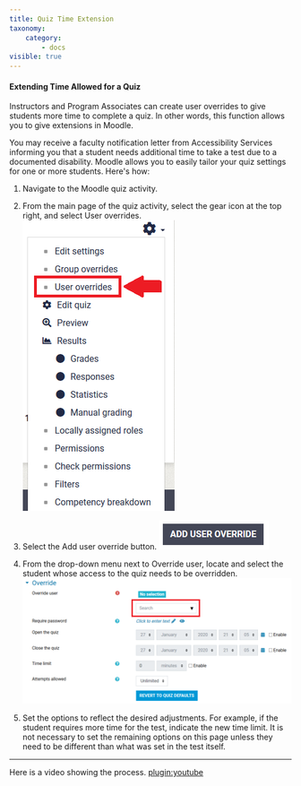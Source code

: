 ```yaml
---
title: Quiz Time Extension
taxonomy:
    category:
        - docs
visible: true
---
```


#### Extending Time Allowed for a Quiz

 Instructors and Program Associates can create user overrides to give students more time to complete a quiz. In other words, this function allows you to give extensions in Moodle.

 You may receive a faculty notification letter from Accessibility Services informing you that a student needs additional time to take a test due to a documented disability. Moodle allows you to easily tailor your quiz settings for one or more students. Here's how:

1. Navigate to the Moodle quiz activity.

2. From the main page of the quiz activity, select the gear icon at the top right, and select User overrides.
![](override.png)
3. Select the Add user override button.
![](add-override.png)
4. From the drop-down menu next to Override user, locate and select the student whose access to the quiz needs to be overridden.
![](override-settings.png)
5. Set the options to reflect the desired adjustments. For example, if the student requires more time for the test, indicate the new time limit. It is not necessary to set the remaining options on this page unless they need to be different than what was set in the test itself.

---
Here is a video showing the process.
[plugin:youtube](https://youtu.be/ZGCszX73s1U)
